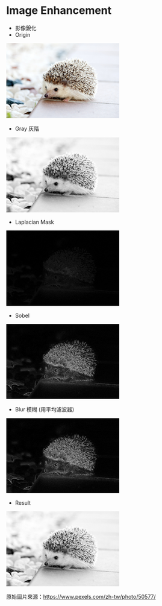 # Image Enhancement
+ 影像銳化
+ Origin
<img src="https://github.com/gigilin7/Digital_Image_Processing/blob/main/HW2_Image_Enhancement/Origin.jpg" width="300" />

+ Gray 灰階
<img src="https://github.com/gigilin7/Digital_Image_Processing/blob/main/HW2_Image_Enhancement/Gray.jpg" width="300" />

+ Laplacian Mask
<img src="https://github.com/gigilin7/Digital_Image_Processing/blob/main/HW2_Image_Enhancement/Laplacian.jpg" width="300" />

+ Sobel
<img src="https://github.com/gigilin7/Digital_Image_Processing/blob/main/HW2_Image_Enhancement/Sobel.jpg" width="300" />

+ Blur 模糊 (用平均濾波器)
<img src="https://github.com/gigilin7/Digital_Image_Processing/blob/main/HW2_Image_Enhancement/Blur.jpg" width="300" />

+ Result
<img src="https://github.com/gigilin7/Digital_Image_Processing/blob/main/HW2_Image_Enhancement/Enhancement.jpg" width="300" />

原始圖片來源：<https://www.pexels.com/zh-tw/photo/50577/>
